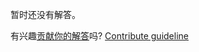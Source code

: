 
暂时还没有解答。

有兴趣[贡献你的解答](https://github.com/BFEdev/BFE.dev-solutions/blob/main/question/tell-us-about-css-keywords-initial-inherit-unset-revert_zh.md)吗? [Contribute guideline](https://github.com/BFEdev/BFE.dev-solutions#how-to-contribute)
